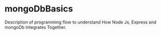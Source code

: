 # mongoDbBasics
Description of programming flow to understand How Node Js, Express and mongoDb Integrates Together.
